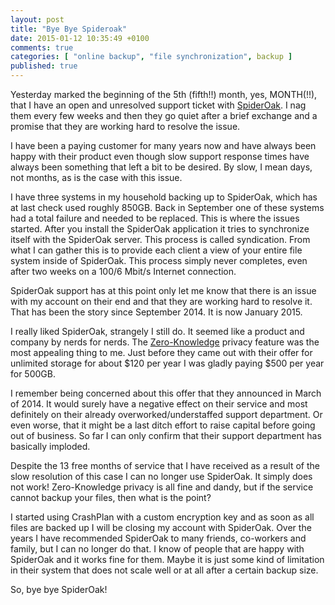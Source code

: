 ```yaml
---
layout: post
title: "Bye Bye Spideroak"
date: 2015-01-12 10:35:49 +0100
comments: true
categories: [ "online backup", "file synchronization", backup ]
published: true
---
```

Yesterday marked the beginning of the 5th (fifth!!) month, yes, MONTH(!!), that I
have an open and unresolved support ticket with [SpiderOak](https://spideroak.com/).
I nag them every few weeks and then they go quiet after a brief exchange and a promise
that they are working hard to resolve the issue.
<!--more-->
I have been a paying customer for many years now and have always been happy with their
product even though slow support response times have always been something that left
a bit to be desired. By slow, I mean days, not months, as is the case with this issue.

I have three systems in my household backing up to SpiderOak, which has at last check
used roughly 850GB. Back in September one of these systems had a total failure and
needed to be replaced. This is where the issues started. After you install the
SpiderOak application it tries to synchronize itself with the SpiderOak server. This
process is called syndication. From what I can gather this is to provide each client
a view of your entire file system inside of SpiderOak. This process simply never
completes, even after two weeks on a 100/6 Mbit/s Internet connection.

SpiderOak support has at this point only let me know that there is an issue with my
account on their end and that they are working hard to resolve it. That has been the
story since September 2014. It is now January 2015.

I really liked SpiderOak, strangely I still do. It seemed like a product and company by nerds
for nerds. The [Zero-Knowledge](https://spideroak.com/zero-knowledge/) privacy feature was
the most appealing thing to me. Just before they came out with their offer for unlimited
storage for about $120 per year I was gladly paying $500 per year for 500GB.

I remember being concerned about this offer that they announced in March of 2014.
It would surely have a negative effect on their service and most definitely on their
already overworked/understaffed support department. Or even worse, that it might be a
last ditch effort to raise capital before going out of business. So far I can only
confirm that their support department has basically imploded.

Despite the 13 free months of service that I have received as a result of the slow
resolution of this case I can no longer use SpiderOak. It simply does not work!
Zero-Knowledge privacy is all fine and dandy, but if the service cannot backup your
files, then what is the point?

I started using CrashPlan with a custom encryption key and as soon as all files are
backed up I will be closing my account with SpiderOak.
Over the years I have recommended SpiderOak to many friends, co-workers and family,
but I can no longer do that. I know of people that are happy with SpiderOak and it
works fine for them. Maybe it is just some kind of limitation in their system that
does not scale well or at all after a certain backup size.

So, bye bye SpiderOak!
